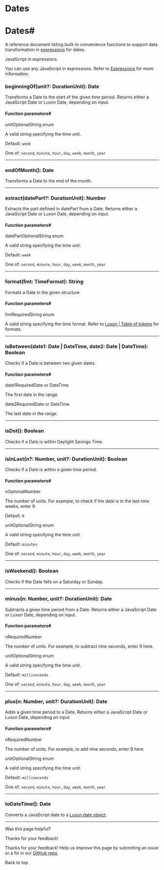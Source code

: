 # Dates

[ ](https://github.com/n8n-io/n8n-docs/edit/main/docs/code/builtin/data-transformation-functions/dates.md "Edit this page")

# Dates#

A reference document listing built-in convenience functions to support data transformation in [expressions](../../../../glossary/#expression-n8n) for dates.

JavaScript in expressions

You can use any JavaScript in expressions. Refer to [Expressions](../../../expressions/) for more information.

###  beginningOf(unit?: DurationUnit): Date #

Transforms a Date to the start of the given time period. Returns either a JavaScript Date or Luxon Date, depending on input. 

#### Function parameters#

unitOptionalString enum

A valid string specifying the time unit.

Default: `week`

One of: `second`, `minute`, `hour`, `day`, `week`, `month`, `year`

* * *

###  endOfMonth(): Date #

Transforms a Date to the end of the month. 

* * *

###  extract(datePart?: DurationUnit): Number #

Extracts the part defined in datePart from a Date. Returns either a JavaScript Date or Luxon Date, depending on input. 

#### Function parameters#

datePartOptionalString enum

A valid string specifying the time unit.

Default: `week`

One of: `second`, `minute`, `hour`, `day`, `week`, `month`, `year`

* * *

###  format(fmt: TimeFormat): String #

Formats a Date in the given structure 

#### Function parameters#

fmtRequiredString enum

A valid string specifying the time format. Refer to [Luxon | Table of tokens](https://moment.github.io/luxon/#/formatting?id=table-of-tokens) for formats.

* * *

###  isBetween(date1: Date | DateTime, date2: Date | DateTime): Boolean #

Checks if a Date is between two given dates. 

#### Function parameters#

date1RequiredDate or DateTime

The first date in the range.

date2RequiredDate or DateTime

The last date in the range.

* * *

###  isDst(): Boolean #

Checks if a Date is within Daylight Savings Time. 

* * *

###  isInLast(n?: Number, unit?: DurationUnit): Boolean #

Checks if a Date is within a given time period. 

#### Function parameters#

nOptionalNumber

The number of units. For example, to check if the date is in the last nine weeks, enter 9.

Default: `0`

unitOptionalString enum

A valid string specifying the time unit.

Default: `minutes`

One of: `second`, `minute`, `hour`, `day`, `week`, `month`, `year`

* * *

###  isWeekend(): Boolean #

Checks if the Date falls on a Saturday or Sunday. 

* * *

###  minus(n: Number, unit?: DurationUnit): Date #

Subtracts a given time period from a Date. Returns either a JavaScript Date or Luxon Date, depending on input. 

#### Function parameters#

nRequiredNumber

The number of units. For example, to subtract nine seconds, enter 9 here.

unitOptionalString enum

A valid string specifying the time unit.

Default: `milliseconds`

One of: `second`, `minute`, `hour`, `day`, `week`, `month`, `year`

* * *

###  plus(n: Number, unit?: DurationUnit): Date #

Adds a given time period to a Date. Returns either a JavaScript Date or Luxon Date, depending on input. 

#### Function parameters#

nRequiredNumber

The number of units. For example, to add nine seconds, enter 9 here.

unitOptionalString enum

A valid string specifying the time unit.

Default: `milliseconds`

One of: `second`, `minute`, `hour`, `day`, `week`, `month`, `year`

* * *

###  toDateTime(): Date #

Converts a JavaScript date to a [Luxon date object](https://docs.n8n.io/code/cookbook/luxon/). 

* * *

Was this page helpful? 

Thanks for your feedback! 

Thanks for your feedback! Help us improve this page by submitting an issue or a fix in our [GitHub repo](https://github.com/n8n-io/n8n-docs). 

Back to top 
